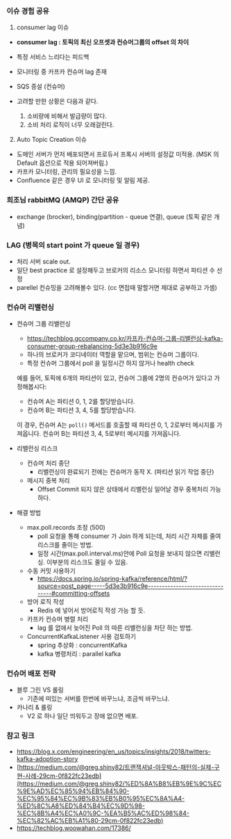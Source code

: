 ### 이슈 경험 공유 
1. consumer lag 이슈
  - **consumer lag : 토픽의 최신 오프셋과 컨슈머그룹의 offset 의 차이**
  - 특정 서비스 느리다는 피드백
  - 모니터링 중 카프카 컨슈머 lag 존재
  - SQS 증설 (컨슈머)

  - 고려할 만한 상황은 다음과 같다.

    1. 소비량에 비해서 발급량이 많다.
    2. 소비 처리 로직이 너무 오래걸린다.

2. Auto Topic Creation 이슈
  - 도메인 서버가 먼저 배포되면서 프로듀서 프록시 서버의 설정값 미적용. (MSK 의 Default 옵션으로 적용 되어져버림.)
  - 카프카 모니터링, 관리의 필요성을 느낌.
  - Confluence 같은 경우 UI 로 모니터링 및 알림 제공.

### 희조님 rabbitMQ (AMQP) 간단 공유 
  - exchange (brocker), binding(partition - queue 연결), queue (토픽 같은 개념)

### LAG (병목의 start point 가 queue 일 경우)
  - 처리 서버 scale out.
  - 일단 best practice 로 설정해두고 브로커의 리소스 모니터링 하면서 파티션 수 선정
  - parellel 컨슈밍을 고려해볼수 있다. (cc 면접때 말할거면 제대로 공부하고 가셈)

### 컨슈머 리밸런싱
  - 컨슈머 그룹 리밸런싱
    - https://techblog.gccompany.co.kr/카프카-컨슈머-그룹-리밸런싱-kafka-consumer-group-rebalancing-5d3e3b916c9e
    - 하나의 브로커가 코디네이터 역할을 맡으며, 범위는 컨슈머 그룹이다.
    - 특정 컨슈머 그룹에서 poll 을 일정시간 하지 않거나 health check

    예를 들어, 토픽에 6개의 파티션이 있고, 컨슈머 그룹에 2명의 컨슈머가 있다고 가정해봅시다:

    - 컨슈머 A는 파티션 0, 1, 2를 할당받습니다.
    - 컨슈머 B는 파티션 3, 4, 5를 할당받습니다.

    이 경우, 컨슈머 A는 `poll()` 메서드를 호출할 때 파티션 0, 1, 2로부터 메시지를 가져옵니다. 컨슈머 B는 파티션 3, 4, 5로부터 메시지를 가져옵니다.
  
- 리밸런싱 리스크 
  - 컨슈머 처리 중단 
    - 리밸런싱이 완료되기 전에는 컨슈머가 동작 X. (파티션 읽기 작업 중단)
  - 메시지 중복 처리
    - Offset Commit 되지 않은 상태에서 리밸런싱 일어날 경우 중복처리 가능하다.

- 해결 방법 
  - max.poll.records 조정 (500)
    - poll 요청을 통해 consumer 가 Join 하게 되는데, 처리 시간 자체를 줄여 리스크를 줄이는 방법.
    - 일정 시간(max.poll.interval.ms)안에 Poll 요청을 보내지 않으면 리밸런싱. 이부분의 리스크도 줄일 수 있음.
  - 수동 커밋 사용하기
    - https://docs.spring.io/spring-kafka/reference/html/?source=post_page-----5d3e3b916c9e--------------------------------#committing-offsets
  - 방어 로직 작성
    - Redis 에 넣어서 방어로직 작성 가능 할 듯.
  - 카프카 컨슈머 병렬 처리
    - lag 를 없애서 늦어진 Poll 의 따른 리밸런싱을 차단 하는 방법.
  - ConcurrentKafkaListener 사용 검토하기
    - spring 추상화 : concurrentKafka
    - kafka 병령처리 : parallel kafka
                      

### 컨슈머 배포 전략
  - 블루 그린 VS 롤링
    - 기존에 떠있는 서버를 한번에 바꾸느냐, 조금씩 바꾸느냐.
  - 카나리 & 롤링
    - V2 로 하나 일단 띄워두고 장애 없으면 배포.

### 참고 링크
- https://blog.x.com/engineering/en_us/topics/insights/2018/twitters-kafka-adoption-story
- [https://medium.com/@greg.shiny82/트랜잭셔널-아웃박스-패턴의-실제-구현-사례-29cm-0f822fc23edb](https://medium.com/@greg.shiny82/%ED%8A%B8%EB%9E%9C%EC%9E%AD%EC%85%94%EB%84%90-%EC%95%84%EC%9B%83%EB%B0%95%EC%8A%A4-%ED%8C%A8%ED%84%B4%EC%9D%98-%EC%8B%A4%EC%A0%9C-%EA%B5%AC%ED%98%84-%EC%82%AC%EB%A1%80-29cm-0f822fc23edb)
- https://techblog.woowahan.com/17386/